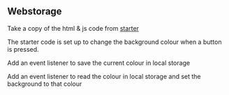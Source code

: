 ## Webstorage  

Take a copy of the html & js code from [starter](starter/)

The starter code is set up to change the background colour when a button is pressed.

Add an event listener to save the current colour in local storage

Add an event listener to read the colour in local storage and set the background to that colour

